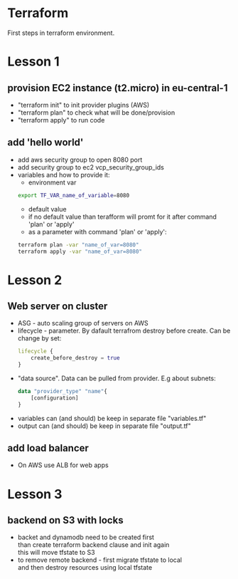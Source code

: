 # Terraform
First steps in terraform environment.

# Lesson 1
## provision EC2 instance (t2.micro) in eu-central-1
* "terraform init" to init provider plugins (AWS)
* "terraform plan" to check what will be done/provision
* "terraform apply" to run code
## add 'hello world'
* add aws security group to open 8080 port
* add security group to ec2 vcp_security_group_ids
* variables and how to provide it:
    * environment var
    ```bash
    export TF_VAR_name_of_variable=8080
    ```
    * default value
    * if no default value than terafform will promt for it after command 'plan' or 'apply'
    * as a parameter with command 'plan' or 'apply':
    ```bash
    terraform plan -var "name_of_var=8080"
    terraform apply -var "name_of_var=8080"
    ```
# Lesson 2
## Web server on cluster
* ASG - auto scaling group of servers on AWS
* lifecycle - parameter. By dafault terrafrom destroy before create. Can be change by set:
  ```tf
  lifecycle {
      create_before_destroy = true
  }
  ```
* "data source". Data can be pulled from provider. E.g about subnets:
  ```tf
  data "provider_type" "name"{
      [configuration]
  }
  ```
* variables can (and should) be keep in separate file "variables.tf"
* output can (and should) be keep in separate file "output.tf"
## add load balancer
* On AWS use ALB for web apps

# Lesson 3
## backend on S3 with locks
* backet and dynamodb need to be created first  
  than create terraform backend clause and init again  
  this will move tfstate to S3
* to remove remote backend - first migrate tfstate to local  
  and then destroy resources using local tfstate
